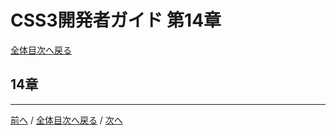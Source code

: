 # CSS3開発者ガイド 第14章
[全体目次へ戻る](index.md)

## 14章

***

[前へ](c13.md) /
[全体目次へ戻る](index.md) /
[次へ](c15.md)
